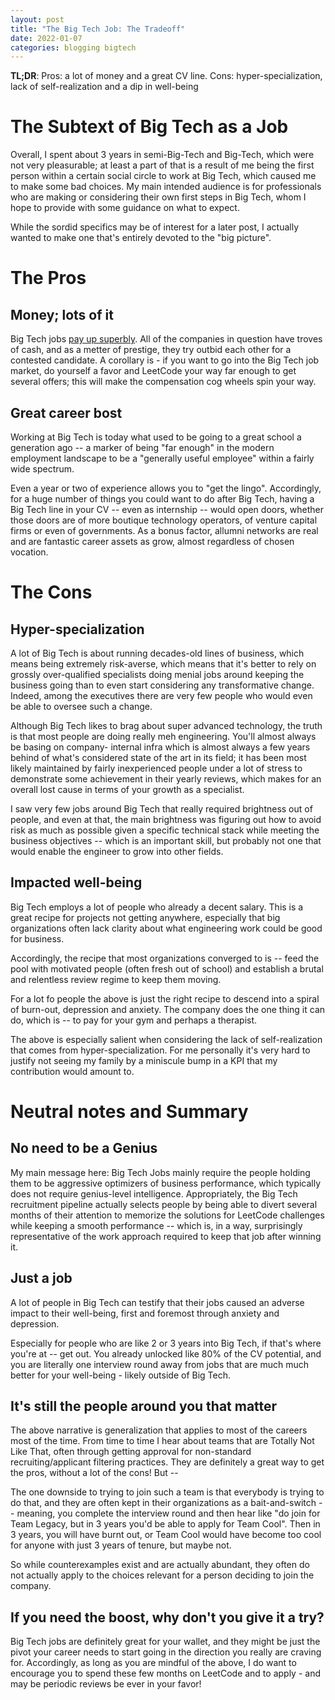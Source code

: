 ```yaml
---
layout: post
title: "The Big Tech Job: The Tradeoff"
date: 2022-01-07
categories: blogging bigtech
---
```


**TL;DR**: Pros: a lot of money and a great CV line. Cons: hyper-specialization, lack of self-realization and a dip in well-being

# The Subtext of Big Tech as a Job

Overall, I spent about 3 years in semi-Big-Tech and Big-Tech, which were not very pleasurable; at least a part of that is a result of me being 
the first person within a certain social circle to work at Big Tech, which caused me to make some bad choices. 
My main intended audience is for professionals who are making or considering their own first steps in Big Tech, whom I hope to provide with
some guidance on what to expect.

While the sordid specifics may be of interest for a later post, I actually wanted to make one that's entirely devoted to the "big picture".


# The Pros
## Money; lots of it
Big Tech jobs [pay up superbly](https://www.levels.fyi/). All of the companies in question have troves of cash, and as a metter of prestige, they try outbid each other for 
a contested candidate. A corollary is - if you want to go into the Big Tech job market, do yourself a favor and LeetCode your way far enough to get several offers; this will make the compensation cog wheels spin your way.

## Great career bost
Working at Big Tech is today what used to be going to a great school a generation ago -- a marker of being "far enough" in the modern employment landscape to be a
"generally useful employee" within a fairly wide spectrum.

Even a year or two of experience allows you to "get the lingo". Accordingly, for a huge number of things you could want to do after Big Tech, having a Big Tech line in your CV -- even as internship -- would open doors, whether those doors are of more boutique technology operators, of venture capital firms or even of governments. As a bonus factor,
allumni networks are real and are fantastic career assets as grow, almost regardless of chosen vocation.

# The Cons
## Hyper-specialization
A lot of Big Tech is about running decades-old lines of business, which means being extremely risk-averse, which means that it's better to rely on 
grossly over-qualified specialists doing menial jobs around keeping the business going than to even start considering any transformative change.
Indeed, among the executives there are very few people who would even be able to oversee such a change.

Although Big Tech likes to brag about super advanced technology, the truth is that most people are doing really meh engineering. You'll almost always be basing on company-
internal infra which is almost always a few years behind of what's considered state of the art in its field; it has been most likely maintained by fairly inexperienced people
under a lot of stress to demonstrate some achievement in their yearly reviews, which makes for an overall lost cause in terms of your growth as a specialist.

I saw very few jobs around Big Tech that really required brightness out of people, and even at that, the main brightness was figuring out how to avoid
risk as much as possible given a specific technical stack while meeting the business objectives -- which is an important skill, but probably not one 
that would enable the engineer to grow into other fields.

## Impacted well-being
Big Tech employs a lot of people who already a decent salary. This is a great recipe for projects not getting anywhere, especially that big organizations 
often lack clarity about what engineering work could be good for business.

Accordingly, the recipe that most organizations converged to is -- feed the pool with motivated people (often fresh out of school) and establish a 
brutal and relentless review regime to keep them moving.

For a lot fo people the above is just the right recipe to descend into a spiral of burn-out, depression and anxiety. The company does the one thing it can do,
which is -- to pay for your gym and perhaps a therapist.

The above is especially salient when considering the lack of self-realization that comes from hyper-specialization. For me personally it's very hard
to justify not seeing my family by a miniscule bump in a KPI that my contribution would amount to.

# Neutral notes and Summary
## No need to be a Genius
My main message here: Big Tech Jobs mainly require the people holding them to be aggressive optimizers of business performance, which typically does not
require genius-level intelligence. Appropriately, the Big Tech recruitment pipeline actually selects people by being able to divert several months of their
attention to memorize the solutions for LeetCode challenges while keeping a smooth performance -- which is, in a way, surprisingly representative of the work
approach required to keep that job after winning it.

## Just a job
A lot of people in Big Tech can testify that their jobs caused an adverse impact to their well-being, first and foremost through anxiety and depression.

Especially for people who are like 2 or 3 years into Big Tech, if that's where you're at -- get out. You already unlocked like 80% of the CV potential, 
and you are literally one interview round away from jobs that are much much better for your well-being - likely outside of Big Tech.

## It's still the people around you that matter
The above narrative is generalization that applies to most of the careers most of the time. From time to time I hear about teams that are Totally Not
Like That, often through getting approval for non-standard recruiting/applicant filtering practices. They are definitely a great way to get the pros,
without a lot of the cons! But --

The one downside to trying to join such a team is that everybody is trying to do that, and they are often kept in their organizations as a 
bait-and-switch -- meaning, you complete the interview round and then hear like "do join for Team Legacy, but in 3 years you'd be able to 
apply for Team Cool". Then in 3 years, you will have burnt out, or Team Cool would have become too cool for anyone with just 3 years of tenure,
but maybe not.

So while counterexamples exist and are actually abundant, they often do not actually apply to the choices relevant for a person deciding to join the 
company.

## If you need the boost, why don't you give it a try?
Big Tech jobs are definitely great for your wallet, and they might be just the pivot  your career needs to start going in the direction you really are craving 
for. Accordingly, as long as you are mindful of the above, I do want to encourage you to spend these few months on LeetCode and to apply - and may be periodic
reviews be ever in your favor!
